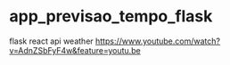 # app_previsao_tempo_flask
flask react api weather
https://www.youtube.com/watch?v=AdnZSbFyF4w&feature=youtu.be
